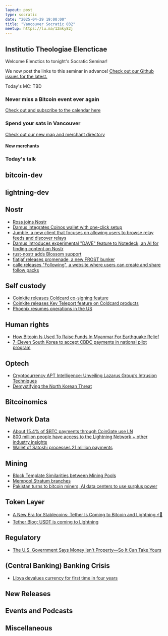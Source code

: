 ```yaml
---
layout: post
type: socratic
date: "2025-04-29 19:00:00"
title: "Vancouver Socratic 032"
meetup: https://lu.ma/12mky82j
---
```


## Institutio Theologiae Elencticae

Welcome Elenctics to tonight's Socratic Seminar!

We now post the links to this seminar in advance! [Check out our Github issues for the latest.](https://github.com/VancouverBitdevs/VancouverBitdevs.github.io/issues)

Today's MC: TBD

### Never miss a Bitcoin event ever again

[Check out and subscribe to the calendar here](/calendar)



### Spend your sats in Vancouver

[Check out our new map and merchant directory](/map)

#### New merchants



<!-- ### Today's talk -->

### Today's talk



## bitcoin-dev



## lightning-dev


## Nostr

- [Ross joins Nostr](https://damus.io/npub1pzzrdngrnlufqazx3lfj07k0vfuya6ehfy8q5yv2h8c5e8fxgmxqhxdsr8)
- [Damus integrates Coinos wallet with one-click setup](https://damus.io/nevent1qqsda4jympxet9p8mf6jl538mg5f89j6s39mnl9jcjcq2crvstwnc9sprpmhxue69uhhwetvvdhk6efwdehhxarj9emkjmn9qy2hwumn8ghj7etyv4hzumn0wd68ytnvv9hxgqgewaehxw309ac8junpd45kgtnxd9shg6npvchxxmmdqyg8wumn8ghj7mn0wd68ytnhd9hx2wp039x)
- [Jumble, a new client that focuses on allowing users to browse relay feeds and discover relays](https://github.com/CodyTseng/jumble)
- [Damus introduces experimental "DAVE" feature to Notedeck, an AI for finding content on Nostr](https://damus.io/nevent1qqspujy78qcqlmkywm2k3akz384zqj6chsdq6dn86648f8hyutp6hwspz4mhxue69uhhyetvv9ujumt0wd68ytnsw43qz9nhwden5te0wfjkccte9ec8y6tdv9kzumn9wsq3xamn8ghj7un9d3shjtn2vg6n2tnrdakszrthwden5te0dehhxtnvdakqqttzkg)
- [rust-nostr adds Blossom support](https://github.com/rust-nostr/nostr/issues/800)
- [fiatjaf releases promenade, a new FROST bunker](https://git.fiatjaf.com/promenade)
- [calle releases "Following", a website where users can create and share follow packs](https://x.com/callebtc/status/1917284056649130170/photo/1)

## Self custody

- [Coinkite releases Coldcard co-signing feature](https://coldcard.com/docs/coldcard-cosigning/)
- [Coinkite releases Key Teleport feature on Coldcard products](https://keyteleport.com)
- [Phoenix resumes operations in the US](https://x.com/phoenixwallet/status/1909652018207109567)

## Human rights

- [How Bitcoin Is Used To Raise Funds In Myanmar For Earthquake Relief](https://www.forbes.com/sites/digital-assets/2025/04/09/how-bitcoin-is-used-to-raise-funds-in-myanmar-for-earthquake-relief/)
- [7-Eleven South Korea to accept CBDC payments in national pilot program](https://cointelegraph.com/news/7-eleven-cbdc-testing-phase-april-june-30?mc_cid=964c372030&mc_eid=300ec3637b)

## Optech

- [Cryptocurrency APT Intelligence: Unveiling Lazarus Group’s Intrusion Techniques](https://slowmist.medium.com/cryptocurrency-apt-intelligence-unveiling-lazarus-groups-intrusion-techniques-a1a6efda7d34)
- [Demystifying the North Korean Threat](https://www.paradigm.xyz/2025/03/demystifying-the-north-korean-threat)


## Bitcoinomics



## Network Data

- [About 15.4% of $BTC payments through CoinGate use LN](https://x.com/CoinGatecom/status/1884592459667112430)
- [800 million people have access to the Lightning Network + other industry insights](https://breez.technology/documents/Report_BitcoinPayments_Breez_1A1z.pdf)
- [Wallet of Satoshi processes 21 million payments](https://x.com/walletofsatoshi/status/1889909899326583251)

## Mining

- [Block Template Similarities between Mining Pools](https://b10c.me/observations/12-template-similarity/)
- [Mempool Stratum branches](https://mempool.space/stratum)
- [Pakistan turns to bitcoin miners, AI data centers to use surplus power](https://www.reuters.com/world/asia-pacific/pakistan-turns-bitcoin-miners-ai-data-centers-use-surplus-power-2025-04-09/)

## Token Layer

- [A New Era for Stablecoins: Tether Is Coming to Bitcoin and Lightning ⚡💸](https://lightning.engineering/posts/2025-01-30-Tether-on-Lightning/)
- [Tether Blog: USDT is coming to Lightning](https://tether.io/news/tether-brings-usdt-to-bitcoins-lightning-network-ushering-in-a-new-era-of-unstoppable-technology/)

## Regulatory

- [The U.S. Government Says Money Isn't Property—So It Can Take Yours](https://reason.com/2025/01/31/the-government-says-money-isnt-property-so-it-can-take-yours/)


## (Central Banking) Banking Crisis

- [Libya devalues currency for first time in four years](https://www.reuters.com/markets/currencies/libya-devalues-currency-first-time-four-years-2025-04-06)

## New Releases



## Events and Podcasts



## Miscellaneous



